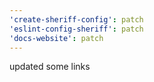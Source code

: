 ```yaml
---
'create-sheriff-config': patch
'eslint-config-sheriff': patch
'docs-website': patch
---
```


updated some links
